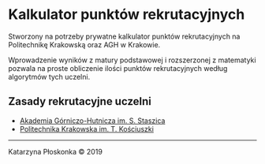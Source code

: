 # Kalkulator punktów rekrutacyjnych
Stworzony na potrzeby prywatne kalkulator punktów rekrutacyjnych na Politechnikę Krakowską oraz AGH w Krakowie.

Wprowadzenie wyników z matury podstawowej i rozszerzonej z matematyki pozwala na proste obliczenie ilości punktów rekrutacyjnych według algorytmów tych uczelni.

## Zasady rekrutacyjne uczelni
* [Akademia Górniczo-Hutnicza im. S. Staszica](https://kandydaci.agh.edu.pl/rekrutacja/warunki-i-tryb-rekrutacji-na-studia-w-agh/)
* [Politechnika Krakowska im. T. Kościuszki](http://rekrutacja.pk.edu.pl/index.php/zasady-rekrutacji-2019-20)

___
Katarzyna Płoskonka &copy; 2019
